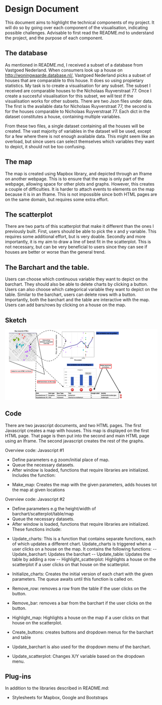 # Design Document 

This document aims to highlight the technical components of my project. 
It will do so by going over each component of the visualisation, indicating possible challenges. 
Advisable to first read the README.md to understand the project, and the purpose of each component. 

## The database

As mentioned in README.md, I received a subset of a database from Vastgoed Nederland. When consumers look up a house on http://woningwaarde.database.nl/, Vastgoed Nederland picks a subset of houses that are comparable to this house. It does so using propietary statistics. My task is to create a visualisation for any subset. The subset I received are comparable houses to the Nicholaas Ruyverstraat 77. Once I create a succesful visualisation for this subset, we will test if the visualisation works for other subsets. There are two Json files under data. The first is the available data for Nicholaas Ruyverstraat 77, the second is for the houses comparable to Nicholaas Ruyverstraat 77. Each dict in the dataset constitutes a house, containing multiple variables. 

From these two files, a single dataset containing all the houses will be created. The vast majority of variables in the dataset will be used, except for a few where there is not enough available data. This might seem like an overload, but since users can select themselves which variables they want to depict, it should not be too confusing. 

## The map 

The map is created using Mapbox library, and depicted through an Iframe on another webpage. This is to ensure that the map is only part of the webpage, allowing space for other plots and graphs. However, this creates a couple of difficulties. It is harder to attach events to elements on the map because it is in an Iframe. This is not impossible since both HTML pages are on the same domain, but requires some extra effort.

## The scatterplot

There are two parts of this scatterplot that make it different than the ones I previously built. First, users should be able to pick the x and y variable. This requires some additional effort, but is very doable. Secondly and more importantly, it is my aim to draw a line of best fit in the scatterplot. This is not necessary, but can be very beneficial to users since they can see if houses are better or worse than the general trend.

## The Barchart and the table. 

Users can choose which continuous variable they want to depict on the barchart. They should also be able to delete charts by clicking a button. Users can also choose which categorical variable they want to depict on the table. Similar to the barchart, users can delete rows with a button. Importantly, both the barchart and the table are interactive with the map. Users can add bars/rows by clicking on a house on the map. 

## Sketch 

![sketch](doc/Design.png)

## Code 

There are two javascript documents, and two HTML pages. The first Javascript creates a map with houses. This map is displayed on the first HTML page. That page is then put into the second and main HTML page using an Iframe. The second javascript creates the rest of the graphs. 

Overview code: Javascript #1 

* Define parameters e.g zoom/initial place of map. 
* Queue the necessary datasets. 
* After window is loaded, functions that require libraries are initialized. Includes the function:
- Make_map: Creates the map with the given parameters, adds houses tot the map at given locations

Overview code: Javascript #2 

* Define parameters e.g the height/width of barchart/scatterplot/table/map 
* Queue the necessary datasets. 
* After window is loaded, functions that require libraries are initialized. These functions include:

- Update_charts: This is a function that contains separate functions, each of which updates a different chart. Update_charts is triggered when a user clicks on a house on the map. It contains the following functions: 
-- Update_barchart: Updates the barchart
-- Update_table: Updates the table by adding a row 
-- Highlight_scatterplot: Highlights a house on the scatterplot if a user clicks on that house on the scatterplot. 

- Initialize_charts: Creates the initial version of each chart with the given parameters. The queue awaits until this function is called on. 

- Remove_row: removes a row from the table if the user clicks on the button. 
- Remove_bar: removes a bar from the barchart if the user clicks on the button. 

- Highlight_map: Highlights a house on the map if a user clicks on that house on the scatterplot.

- Create_buttons: creates buttons and dropdown menus for the barchart and table

- Update_barchart is also used for the dropdown menu of the barchart. 
- Update_scatterplot: Changes X/Y variable based on the dropdown menu. 

## Plug-ins 

In addition to the libraries described in README.md: 
* Stylesheets for Mapbox, Google and Bootstraps 





 































